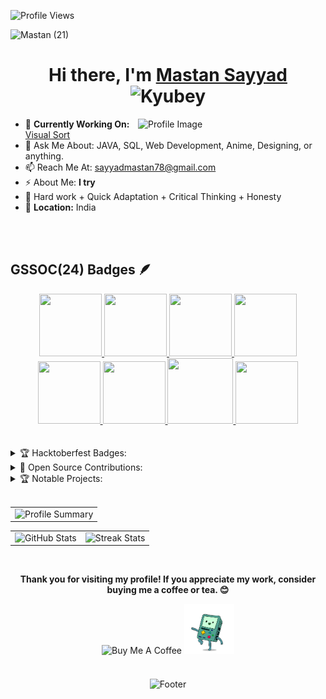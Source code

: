 <p align="left">
  <img src="https://komarev.com/ghpvc/?username=mastansayyad&label=Profile%20views&color=0e75b6&style=flat" alt="Profile Views" />
</p>

![Mastan  (21)](https://github.com/user-attachments/assets/bdbc23f0-17df-4f72-986d-dee9afcf18bd)

<h1 align="center"> Hi there, I'm <a href="https://www.linkedin.com/in/mastan-sayyad-126904223/">Mastan Sayyad</a> <img height="40" alt="Kyubey" src="https://raw.githubusercontent.com/innng/innng/master/assets/kyubey.gif"/></h1>

<img align="right" src="https://github.com/SankshipthShetty/SankshipthShetty/assets/99337968/2bd05422-3a3b-4d7c-94a1-7cdb584c09d7" alt="Profile Image" width="300"/>

- 🌱 **Currently Working On:** [Visual Sort](https://visual-sort-pink.vercel.app/)<br>
- 💬 Ask Me About: JAVA, SQL, Web Development, Anime, Designing, or anything. <br>
- 📫 Reach Me At: [sayyadmastan78@gmail.com](mailto:sayyadmastan78@gmail.com) <br>
- ⚡ About Me: **I try** <br>
- 💎 Hard work + Quick Adaptation + Critical Thinking + Honesty <br>
- 📍 **Location:** India <br>

<br>
<br>

## GSSOC(24) Badges 🪶
<div style='display:flex; align-items:center; gap: 10px;' align='center'><a href="https://gssoc.girlscript.tech/leaderboard">
<img src="https://raw.githubusercontent.com/GSSoC24/Postman-Challenge/main/docs/assets/Postman%20White.png" width="100px" height="100px" />
  <img src="https://raw.githubusercontent.com/GSSoC24/Postman-Challenge/main/docs/assets/1.png" width="100px" height="100px" />
  <img src="https://raw.githubusercontent.com/GSSoC24/Postman-Challenge/main/docs/assets/2.png" width="100px" height="100px" />
  <img src="https://raw.githubusercontent.com/GSSoC24/Postman-Challenge/main/docs/assets/3.png" width="100px" height="100px" />
  <img src="https://raw.githubusercontent.com/GSSoC24/Postman-Challenge/main/docs/assets/4.png" width="100px" height="100px" />
  <img src="https://raw.githubusercontent.com/GSSoC24/Postman-Challenge/main/docs/assets/5.png" width="100px" height="100px" />
  <img src="https://raw.githubusercontent.com/GSSoC24/Postman-Challenge/main/docs/assets/6.png" width="105px" height="105px" />
  <img src="https://raw.githubusercontent.com/GSSoC24/Postman-Challenge/main/docs/assets/7.png" width="100px" height="100px" />
  </a>
</div>
<br>
<br>

<details><summary>🏆 Hacktoberfest Badges: </summary>
  <br>
<p align="center">
<img width="800" height="426" alt="image" src="https://github.com/user-attachments/assets/84f37fe7-27c0-4cea-bc0d-414be000c746" />
</p>

</details>


<details><summary>🚀 Open Source Contributions:</summary>
  <br>
  <table width="100%" align="center">
    <tr>
    </tr>
    <tr>
      <td>GirlScript Summer of Code (GSSoC'24) </td>
      <td>
        <ul>
          <li>Role: <strong>Open Source Contributor</strong></li>
          <li>Contributed to multiple open-source projects.</li>
          <li>Fixed UI/UX issues, added FAQs, and enhanced features.</li>
        </ul>
      </td>
    </tr>
    <tr>
      <td>Vinyasa Summer of Code (VSoC) 24</td>
      <td>
        <ul>
          <li>Role: <strong>Project Admin</strong></li>
          <li>Managed GitHub repositories, assigned issues, guided contributors, and resolved code conflicts.</li>
          <li>Successfully handled project administration and contributed to the project's growth and development.</li>
        </ul>
      </td>
    </tr>
  </table>
</details>

<details><summary>🏆 Notable Projects:</summary>
  <br>
  <table width="100%">
    <tr>
      <th>Project</th>
      <th>Description</th>
    </tr>
    <tr>
      <td><a href="https://visual-sort-pink.vercel.app/">Visual Sort</a></td>
      <td>Visual Sort is a web-based sorting algorithm visualization tool built using HTML, CSS, Bootstrap, SCSS, and JavaScript. This project provides an interactive way to visualize various sorting algorithms in action, helping users understand how different algorithms work and their efficiency in sorting data.</td>
    </tr>
  </table>
</details>

<br>

<table width="100%" align="center">
<tr>
<td>
  <img width="600em" src="http://github-profile-summary-cards.vercel.app/api/cards/profile-details?username=mastansayyad&theme=radical" alt="Profile Summary">
</td>
</tr>
</table>

<table width="100%" align="center">
<tr>
<td>
  <img width="400em" src="https://github-readme-stats.vercel.app/api?username=mastansayyad&show_icons=true&locale=en&theme=radical" alt="GitHub Stats"/>
</td>
<td>
  <img width="420em" src="https://github.com/user-attachments/assets/8029244a-c064-4699-b1fd-d6573978d5d1" alt="Streak Stats"/>
</td>
</tr>
</table>
<br>

<p align="center">
  <b>Thank you for visiting my profile! If you appreciate my work, consider buying me a coffee or tea. 😊</b>
</p>

<p align="center">
  <a href="https://buymeacoffee.com/sayyadmast3" target="_blank" style="display: inline-flex; align-items: center; gap: 10px; text-decoration: none;">
    <img height="40" alt="Buy Me A Coffee" src="https://cdn.buymeacoffee.com/buttons/v2/default-red.png"/>
  </a>
  <img height="80" src="https://github.com/MastanSayyad/MastanSayyad/blob/main/png-gif-3.gif"/>
</p>



<p align="center">
  <img src="https://capsule-render.vercel.app/api?type=waving&color=gradient&height=60&section=footer" alt="Footer"/>
</p>
